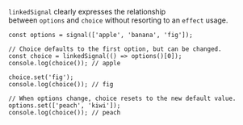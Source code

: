 `linkedSignal` clearly expresses the relationship between `options` and `choice` without resorting to an `effect` usage.
```
const options = signal(['apple', 'banana', 'fig']);  
  
// Choice defaults to the first option, but can be changed.  
const choice = linkedSignal(() => options()[0]);  
console.log(choice()); // apple  
  
choice.set('fig');  
console.log(choice()); // fig  
  
// When options change, choice resets to the new default value.  
options.set(['peach', 'kiwi']);  
console.log(choice()); // peach
```